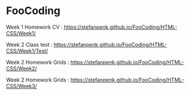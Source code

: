 # FooCoding

Week 1 Homework CV : https://stefanpenk.github.io/FooCoding/HTML-CSS/Week1/

Week 2 Class test : https://stefanpenk.github.io/FooCoding/HTML-CSS/Week1/Test/

Week 2 Homework Grids : https://stefanpenk.github.io/FooCoding/HTML-CSS/Week2/

Week 2 Homework Grids : https://stefanpenk.github.io/FooCoding/HTML-CSS/Week3/
